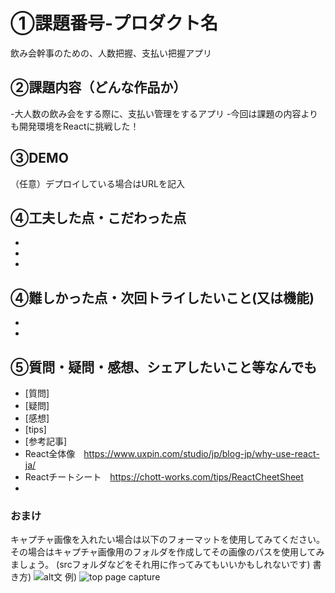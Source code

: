 # ①課題番号-プロダクト名
飲み会幹事のための、人数把握、支払い把握アプリ

## ②課題内容（どんな作品か）
-大人数の飲み会をする際に、支払い管理をするアプリ
-今回は課題の内容よりも開発環境をReactに挑戦した！


## ③DEMO
（任意）デプロイしている場合はURLを記入

## ④工夫した点・こだわった点
-
-
-

## ④難しかった点・次回トライしたいこと(又は機能)
-
-

## ⑤質問・疑問・感想、シェアしたいこと等なんでも
- [質問]
- [疑問]
- [感想]
- [tips]
- [参考記事]
- React全体像　https://www.uxpin.com/studio/jp/blog-jp/why-use-react-ja/
- Reactチートシート　https://chott-works.com/tips/ReactCheetSheet
- 


### おまけ
キャプチャ画像を入れたい場合は以下のフォーマットを使用してみてください。
その場合はキャプチャ画像用のフォルダを作成してその画像のパスを使用してみましょう。
(srcフォルダなどをそれ用に作ってみてもいいかもしれないです)
書き方)
![alt文](画像URL)
例)
![top page capture](./src/capture1.png)
